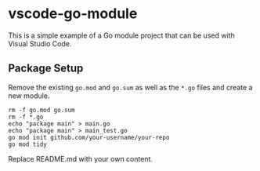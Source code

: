 # vscode-go-module

This is a simple example of a Go module project that can be used with Visual Studio Code.

## Package Setup

Remove the existing `go.mod` and `go.sum` as well as the `*.go` files and create a new module.

```
rm -f go.mod go.sum
rm -f *.go
echo "package main" > main.go
echo "package main" > main_test.go
go mod init github.com/your-username/your-repo
go mod tidy
```

Replace README.md with your own content.
